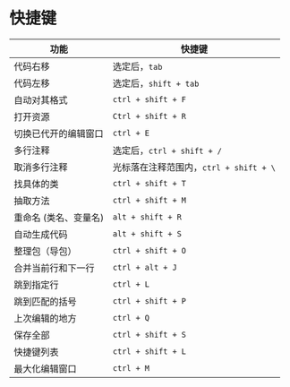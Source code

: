 # 快捷键 



|功能 | 快捷键 |
|----|---|
|代码右移 |				选定后，`tab` |
|代码左移 |				选定后，`shift + tab` |
|自动对其格式 |				`ctrl + shift + F` |
|打开资源 |				`Ctrl + shift + R` |
|切换已代开的编辑窗口 |		`ctrl + E` |
|多行注释 |				选定后，`ctrl + shift + /` |
|取消多行注释 |				光标落在注释范围内，`ctrl + shift + \` |
|找具体的类 |				`ctrl + shift + T` |
|抽取方法 |				`ctrl + shift + M` |
|重命名 (类名、变量名) |		`alt + shift + R` |
|自动生成代码 |			`alt + shift + S` |
|整理包（导包） |			`ctrl + shift + O` |
|合并当前行和下一行 |		`ctrl + alt + J` |
|跳到指定行 |			`ctrl + L` |
|跳到匹配的括号 |			`ctrl + shift + P` |
|上次编辑的地方 |			`ctrl + Q` |
|保存全部 |				`ctrl + shift + S` |
|快捷键列表 |			`ctrl + shift + L` |
|最大化编辑窗口 |			`ctrl + M` |